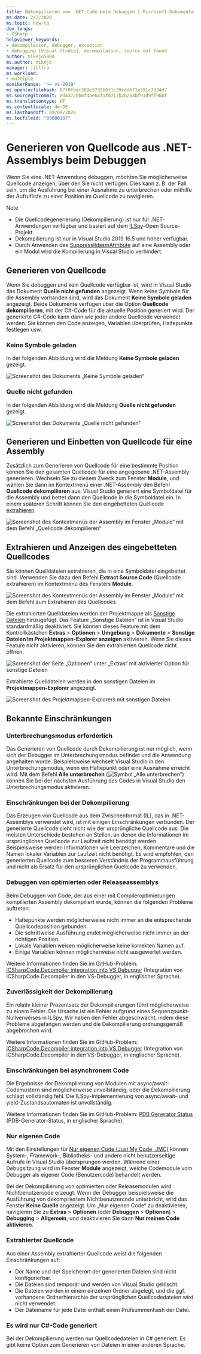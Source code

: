 ```yaml
---
title: Dekompilieren von .NET-Code beim Debuggen | Microsoft-Dokumentation
ms.date: 2/2/2020
ms.topic: how-to
dev_langs:
- CSharp
helpviewer_keywords:
- decompilation, debugger, exception
- debugging [Visual Studio], decompilation, source not found
author: mikejo5000
ms.author: mikejo
manager: jillfra
ms.workload:
- multiple
monikerRange: '>= vs-2019'
ms.openlocfilehash: 87f8fbec389e3735b6f1c39cdd671a391c7334d7
ms.sourcegitcommit: ed4372bb6f4ae64f1fd712b2b253bf91d9ff96bf
ms.translationtype: HT
ms.contentlocale: de-DE
ms.lasthandoff: 09/09/2020
ms.locfileid: "89600107"
---
```

# <a name="generate-source-code-from-net-assemblies-while-debugging"></a>Generieren von Quellcode aus .NET-Assemblys beim Debuggen

Wenn Sie eine .NET-Anwendung debuggen, möchten Sie möglicherweise Quellcode anzeigen, über den Sie nicht verfügen. Dies kann z. B. der Fall sein, um die Ausführung bei einer Ausnahme zu unterbrechen oder mithilfe der Aufrufliste zu einer Position im Quellcode zu navigieren.

> [!NOTE]
> * Die Quellcodegenerierung (Dekompilierung) ist nur für .NET-Anwendungen verfügbar und basiert auf dem [ILSpy](https://github.com/icsharpcode/ILSpy)-Open Source-Projekt.
> * Dekompilierung ist nur in Visual Studio 2019 16.5 und höher verfügbar.
> * Durch Anwenden des [SuppressIldasmAttribute](/dotnet/api/system.runtime.compilerservices.suppressildasmattribute) auf eine Assembly oder ein Modul wird die Kompilierung in Visual Studio verhindert.

## <a name="generate-source-code"></a>Generieren von Quellcode

Wenn Sie debuggen und kein Quellcode verfügbar ist, wird in Visual Studio das Dokument **Quelle nicht gefunden** angezeigt. Wenn keine Symbole für die Assembly vorhanden sind, wird das Dokument **Keine Symbole geladen** angezeigt. Beide Dokumente verfügen über die Option **Quellcode dekompilieren**, mit der C#-Code für die aktuelle Position generiert wird. Der generierte C#-Code kann dann wie jeder andere Quellcode verwendet werden. Sie können den Code anzeigen, Variablen überprüfen, Haltepunkte festlegen usw.

### <a name="no-symbols-loaded"></a>Keine Symbole geladen

In der folgenden Abbildung wird die Meldung **Keine Symbole geladen** gezeigt.

![Screenshot des Dokuments „Keine Symbole geladen“](media/decompilation-no-symbol-found.png)

### <a name="source-not-found"></a>Quelle nicht gefunden

In der folgenden Abbildung wird die Meldung **Quelle nicht gefunden** gezeigt.

![Screenshot des Dokuments „Quelle nicht gefunden“](media/decompilation-no-source-found.png)

## <a name="generate-and-embed-sources-for-an-assembly"></a>Generieren und Einbetten von Quellcode für eine Assembly

Zusätzlich zum Generieren von Quellcode für eine bestimmte Position können Sie den gesamten Quellcode für eine angegebene .NET-Assembly generieren. Wechseln Sie zu diesem Zweck zum Fenster **Module**, und wählen Sie dann im Kontextmenü einer .NET-Assembly den Befehl **Quellcode dekompilieren** aus. Visual Studio generiert eine Symboldatei für die Assembly und bettet dann den Quellcode in die Symboldatei ein. In einem späteren Schritt können Sie den eingebetteten Quellcode [extrahieren](#extract-and-view-the-embedded-source-code).

![Screenshot des Kontextmenüs der Assembly im Fenster „Module“ mit dem Befehl „Quellcode dekompilieren“](media/decompilation-decompile-source-code.png)

## <a name="extract-and-view-the-embedded-source-code"></a>Extrahieren und Anzeigen des eingebetteten Quellcodes

Sie können Quelldateien extrahieren, die in eine Symboldatei eingebettet sind. Verwenden Sie dazu den Befehl **Extract Source Code** (Quellcode extrahieren) im Kontextmenü des Fensters **Module**.

![Screenshot des Kontextmenüs der Assembly im Fenster „Module“ mit dem Befehl zum Extrahieren des Quellcodes](media/decompilation-extract-source-code.png)

Die extrahierten Quelldateien werden der Projektmappe als [Sonstige Dateien](../ide/reference/miscellaneous-files.md) hinzugefügt. Das Feature „Sonstige Dateien“ ist in Visual Studio standardmäßig deaktiviert. Sie können dieses Feature mit dem Kontrollkästchen **Extras** > **Optionen** > **Umgebung** > **Dokumente** > **Sonstige Dateien im Projektmappen-Explorer anzeigen** aktivieren. Wenn Sie dieses Feature nicht aktivieren, können Sie den extrahierten Quellcode nicht öffnen.

![Screenshot der Seite „Optionen“ unter „Extras“ mit aktivierter Option für sonstige Dateien](media/decompilation-tools-options-misc-files.png)

Extrahierte Quelldateien werden in den sonstigen Dateien im **Projektmappen-Explorer** angezeigt.

![Screenshot des Projektmappen-Explorers mit sonstigen Dateien](media/decompilation-solution-explorer.png)

## <a name="known-limitations"></a>Bekannte Einschränkungen

### <a name="requires-break-mode"></a>Unterbrechungsmodus erforderlich

Das Generieren von Quellcode durch Dekompilierung ist nur möglich, wenn sich der Debugger im Unterbrechungsmodus befindet und die Anwendung angehalten wurde. Beispielsweise wechselt Visual Studio in den Unterbrechungsmodus, wenn ein Haltepunkt oder eine Ausnahme erreicht wird. Mit dem Befehl **Alle unterbrechen** (![Symbol „Alle unterbrechen“](media/decompilation-break-all.png)) können Sie bei der nächsten Ausführung des Codes in Visual Studio den Unterbrechungsmodus aktivieren.

### <a name="decompilation-limitations"></a>Einschränkungen bei der Dekompilierung

Das Erzeugen von Quellcode aus dem Zwischenformat (IL), das in .NET-Assemblys verwendet wird, ist mit einigen Einschränkungen verbunden. Der generierte Quellcode sieht nicht wie der ursprüngliche Quellcode aus. Die meisten Unterschiede bestehen an Stellen, an denen die Informationen im ursprünglichen Quellcode zur Laufzeit nicht benötigt werden. Beispielsweise werden Informationen wie Leerzeichen, Kommentare und die Namen lokaler Variablen zur Laufzeit nicht benötigt. Es wird empfohlen, den generierten Quellcode zum besseren Verständnis der Programmausführung und nicht als Ersatz für den ursprünglichen Quellcode zu verwenden.

### <a name="debug-optimized-or-release-assemblies"></a>Debuggen von optimierten oder Releaseassemblys

Beim Debuggen von Code, der aus einer mit Compileroptimierungen kompilierten Assembly dekompiliert wurde, können die folgenden Probleme auftreten:
- Haltepunkte werden möglicherweise nicht immer an die entsprechende Quellcodeposition gebunden.
- Die schrittweise Ausführung endet möglicherweise nicht immer an der richtigen Position.
- Lokale Variablen weisen möglicherweise keine korrekten Namen auf.
- Einige Variablen können möglicherweise nicht ausgewertet werden.

Weitere Informationen finden Sie im GitHub-Problem: [ICSharpCode.Decompiler integration into VS Debugger](https://github.com/icsharpcode/ILSpy/issues/1901) (Integration von ICSharpCode.Decompiler in den VS-Debugger, in englischer Sprache).

### <a name="decompilation-reliability"></a>Zuverlässigkeit der Dekompilierung

Ein relativ kleiner Prozentsatz der Dekompilierungen führt möglicherweise zu einem Fehler. Die Ursache ist ein Fehler aufgrund eines Sequenzpunkt-Nullverweises in ILSpy.  Wir haben den Fehler abgeschwächt, indem diese Probleme abgefangen werden und die Dekompilierung ordnungsgemäß abgebrochen wird.

Weitere Informationen finden Sie im GitHub-Problem: [ICSharpCode.Decompiler integration into VS Debugger](https://github.com/icsharpcode/ILSpy/issues/1901) (Integration von ICSharpCode.Decompiler in den VS-Debugger, in englischer Sprache).

### <a name="limitations-with-async-code"></a>Einschränkungen bei asynchronem Code

Die Ergebnisse der Dekompilierung von Modulen mit async/await-Codemustern sind möglicherweise unvollständig, oder die Dekompilierung schlägt vollständig fehl. Die ILSpy-Implementierung von async/await- und yield-Zustandsautomaten ist unvollständig. 

Weitere Informationen finden Sie im GitHub-Problem: [PDB Generator Status](https://github.com/icsharpcode/ILSpy/issues/1422) (PDB-Generator-Status, in englischer Sprache).

### <a name="just-my-code"></a>Nur eigenen Code

Mit den Einstellungen für [Nur eigenen Code (Just My Code, JMC)](./just-my-code.md) können System-, Framework-, Bibliotheks- und andere nicht benutzerseitige Aufrufe in Visual Studio übersprungen werden. Während einer Debugsitzung wird im Fenster **Module** angezeigt, welche Codemodule vom Debugger als eigener Code (Benutzercode) behandelt werden.

Bei der Dekompilierung von optimierten oder Releasemodulen wird Nichtbenutzercode erzeugt. Wenn der Debugger beispielsweise die Ausführung von dekompiliertem Nichtbenutzercode unterbricht, wird das Fenster **Keine Quelle** angezeigt. Um „Nur eigenen Code“ zu deaktivieren, navigieren Sie zu **Extras** > **Optionen** (oder **Debuggen** > **Optionen**) > **Debugging** > **Allgemein**, und deaktivieren Sie dann **Nur meinen Code aktivieren**.

### <a name="extracted-sources"></a>Extrahierter Quellcode

Aus einer Assembly extrahierter Quellcode weist die folgenden Einschränkungen auf:
- Der Name und der Speicherort der generierten Dateien sind nicht konfigurierbar.
- Die Dateien sind temporär und werden von Visual Studio gelöscht.
- Die Dateien werden in einem einzelnen Ordner abgelegt, und die ggf. vorhandene Ordnerhierarchie der ursprünglichen Quellcodedateien wird nicht verwendet.
- Der Dateiname für jede Datei enthält einen Prüfsummenhash der Datei.

### <a name="generated-code-is-c-only"></a>Es wird nur C#-Code generiert
Bei der Dekompilierung werden nur Quellcodedateien in C# generiert. Es gibt keine Option zum Generieren von Dateien in einer anderen Sprache.
